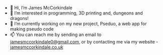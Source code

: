 - 👋 Hi, I’m James McCorkindale
- 👀 I’m interested in programming, 3D printing and, dungeons and dragons!
- 🌱 I’m currently working on my new project, Pseduo, a web app for making pseudo code
- 📫 You can reach me by sending an email to jamesmccorkindale0@gmail.com, or by contacting me via my website - [jamesmccorkindale.co.uk](http://jamesmccorkindale.co.uk)

<!---
James7304/James7304 is a ✨ special ✨ repository because its `README.md` (this file) appears on your GitHub profile.
You can click the Preview link to take a look at your changes.
--->
